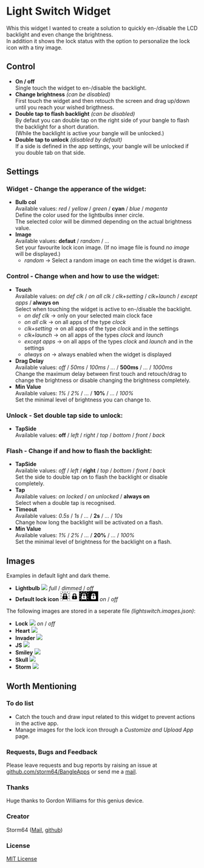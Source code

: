 # Light Switch Widget

Whis this widget I wanted to create a solution to quickly en-/disable the LCD backlight and even change the brightness.  
In addition it shows the lock status with the option to personalize the lock icon with a tiny image.


## Control ##

* __On / off__  
  Single touch the widget to en-/disable the backlight.
* __Change brightness__ _(can be disabled)_  
  First touch the widget and then retouch the screen and drag up/down until you reach your wished brigthness.
* __Double tap to flash backlight__ _(can be disabled)_  
  By defaut you can double tap on the right side of your bangle to flash the backlight for a short duration.  
  (While the backlight is active your bangle will be unlocked.)
* __Double tap to unlock__ _(disabled by default)_  
  If a side is defined in the app settings, your bangle will be unlocked if you double tab on that side.


## Settings ##

### Widget - Change the apperance of the widget:
* __Bulb col__  
  Available values: _red_ / _yellow_ / _green_ / __cyan__ / _blue_ / _magenta_  
  Define the color used for the lightbulbs inner circle.  
  The selected color will be dimmed depending on the actual brightness value.
* __Image__  
  Available values: __defaut__ / _random_ / _..._  
  Set your favourite lock icon image. (If no image file is found _no image_ will be displayed.)
    * _random_ -> Select a random image on each time the widget is drawn.

### Control - Change when and how to use the widget:
* __Touch__  
  Available values: _on def clk_ / _on all clk_ / _clk+setting_ / _clk+launch_ / _except apps_ / __always on__  
  Select when touching the widget is active to en-/disable the backlight.
    * _on def clk_ -> only on your selected main clock face
    * _on all clk_ -> on all apps of the type _clock_
    * _clk+setting_ -> on all apps of the type _clock_ and in the settings
    * _clk+launch_ -> on all apps of the types _clock_ and _launch_
    * _except apps_ -> on all apps of the types _clock_ and _launch_ and in the settings
    * _always on_ -> always enabled when the widget is displayed
* __Drag Delay__  
  Available values: _off_ / _50ms_ / _100ms_ / _..._ / __500ms__ / _..._ / _1000ms_  
  Change the maximum delay between first touch and retouch/drag to change the brightness or disable changing the brightness completely.
* __Min Value__  
  Available values: _1%_ / _2%_ / _..._ / __10%__ / _..._ / _100%_  
  Set the minimal level of brightness you can change to.

### Unlock - Set double tap side to unlock:
* __TapSide__  
  Available values: __off__ / _left_ / _right_ / _top_ / _bottom_ / _front_ / _back_

### Flash - Change if and how to flash the backlight:
* __TapSide__  
  Available values: _off_ / _left_ / __right__ / _top_ / _bottom_ / _front_ / _back_  
  Set the side to double tap on to flash the backlight or disable completely.
* __Tap__  
  Available values: _on locked_ / _on unlocked_ / __always on__  
  Select when a double tap is recognised.
* __Timeout__  
  Available values: _0.5s_ / _1s_ / _..._ / __2s__ / _..._ / _10s_  
  Change how long the backlight will be activated on a flash.
* __Min Value__  
  Available values: _1%_ / _2%_ / _..._ / __20%__ / _..._ / _100%_  
  Set the minimal level of brightness for the backlight on a flash.


## Images ##

Examples in default light and dark theme.

* __Lightbulb__ ![](lightbulb.png) _full_ / _dimmed_ / _off_
* __Default lock icon__ ![](default.png) _on_ / _off_

The following images are stored in a seperate file _(lightswitch.images.json)_:

* __Lock__ ![](lock.png) _on_ / _off_
* __Heart__ ![](heart.png)
* __Invader__ ![](invader.png)
* __JS__ ![](js.png)
* __Smiley__ ![](smiley.png)
* __Skull__ ![](skull.png)
* __Storm__ ![](storm.png)


## Worth Mentioning ##

### To do list
* Catch the touch and draw input related to this widget to prevent actions in the active app.
* Manage images for the lock icon through a _Customize and Upload App_ page.

### Requests, Bugs and Feedback
Please leave requests and bug reports by raising an issue at [github.com/storm64/BangleApps](https://github.com/storm64/BangleApps) or send me a [mail](mailto:banglejs@storm64.de).

### Thanks
Huge thanks to Gordon Williams for this genius device.

### Creator
Storm64 ([Mail](mailto:banglejs@storm64.de), [github](https://github.com/storm64))

### License
[MIT License](LICENSE)
